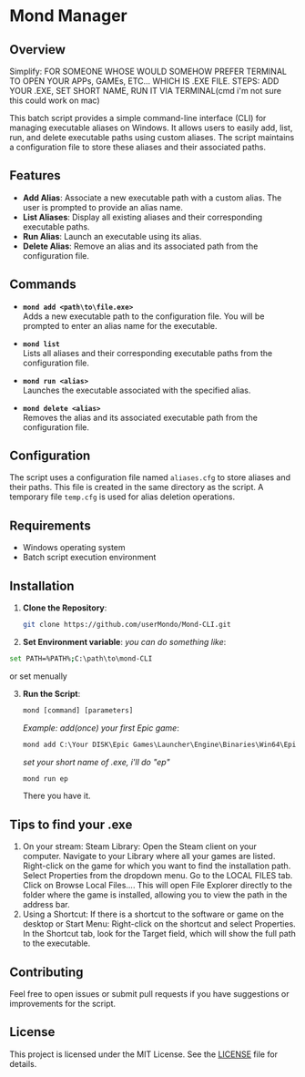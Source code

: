 # Mond Manager

## Overview
Simplify: FOR SOMEONE WHOSE WOULD SOMEHOW PREFER TERMINAL TO OPEN YOUR APPs, GAMEs, ETC... WHICH IS .EXE FILE. STEPS: ADD YOUR .EXE, SET SHORT NAME, RUN IT VIA TERMINAL(cmd i'm not sure this could work on mac)

This batch script provides a simple command-line interface (CLI) for managing executable aliases on Windows. It allows users to easily add, list, run, and delete executable paths using custom aliases. The script maintains a configuration file to store these aliases and their associated paths.

## Features

- **Add Alias**: Associate a new executable path with a custom alias. The user is prompted to provide an alias name.
- **List Aliases**: Display all existing aliases and their corresponding executable paths.
- **Run Alias**: Launch an executable using its alias.
- **Delete Alias**: Remove an alias and its associated path from the configuration file.

## Commands

- **`mond add <path\to\file.exe>`**  
  Adds a new executable path to the configuration file. You will be prompted to enter an alias name for the executable.

- **`mond list`**  
  Lists all aliases and their corresponding executable paths from the configuration file.

- **`mond run <alias>`**  
  Launches the executable associated with the specified alias.

- **`mond delete <alias>`**  
  Removes the alias and its associated executable path from the configuration file.

## Configuration

The script uses a configuration file named `aliases.cfg` to store aliases and their paths. This file is created in the same directory as the script. A temporary file `temp.cfg` is used for alias deletion operations.

## Requirements

- Windows operating system
- Batch script execution environment

## Installation

1. **Clone the Repository**:
   ```sh
   git clone https://github.com/userMondo/Mond-CLI.git
   ```

2. **Set Environment variable**:
  *you can do something like*:
  ```sh
  set PATH=%PATH%;C:\path\to\mond-CLI
  ```
  or set menually
   
3. **Run the Script**:
   ```cmd
   mond [command] [parameters]
   ```
   *Example: add(once) your first Epic game*:
    ```cmd
    mond add C:\Your DISK\Epic Games\Launcher\Engine\Binaries\Win64\EpicGamesLauncher.exe
    ```
    *set your short name of .exe, i'll do "ep"*
   ```cmd
   mond run ep
   ```
   There you have it.
## Tips to find your .exe
1. On your stream: Steam Library:
  Open the Steam client on your computer.
  Navigate to your Library where all your games are listed.
  Right-click on the game for which you want to find the installation path.
  Select Properties from the dropdown menu.
  Go to the LOCAL FILES tab.
  Click on Browse Local Files.... This will open File Explorer directly to the folder where the game is installed, allowing you to view the path in the address bar.
2. Using a Shortcut:
    If there is a shortcut to the software or game on the desktop or Start Menu:
    Right-click on the shortcut and select Properties.
    In the Shortcut tab, look for the Target field, which will show the full path to the executable.
## Contributing

Feel free to open issues or submit pull requests if you have suggestions or improvements for the script.

## License

This project is licensed under the MIT License. See the [LICENSE](LICENSE) file for details.
